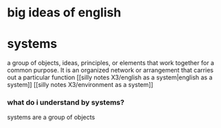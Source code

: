# big ideas of english

# systems
a group of objects, ideas, principles, or elements that work together for a common purpose. It is an organized network or arrangement that carries out a particular function
 [[silly notes X3/english as a system|english as a system]]
 [[silly notes X3/environment as a system]]
 

### what do i understand by systems?
systems are a group of objects